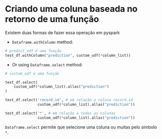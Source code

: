 # Criando uma coluna baseada no retorno de uma função

Existem duas formas de fazer essa operação em pyspark

- `Dataframe.withColumn` method:
 
```python
# predict_udf é uma função
test_df.withColumn("prediction", custom_udf(*column_list))
```

- Or using `Dataframe.select` method:

```python
# custom_udf é uma função

test_df.select(
	custom_udf(*column_list).allas("prediction")
)

test_df.select('record_id', # em relação a coluna record_id
			   custom_udf(*column_list).allas("prediction"))

test_df.select('*', # em relação a todas as colunas
			   custom_udf(*column_list).allas("prediction"))

```

`Dataframe.select` permite que selecione uma coluna ou muitas pelo símbolo `*`.
